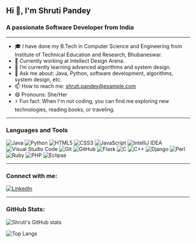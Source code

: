 ## Hi 👋, I'm Shruti Pandey

### A passionate Software Developer from India

---

- 🎓 I have done my B.Tech in Computer Science and Engineering from Institute of Technical Education and Research, Bhubaneswar.
- 💼 Currently working at Intellect Design Arena.
- 🌱 I’m currently learning advanced algorithms and system design.
- 💬 Ask me about: Java, Python, software development, algorithms, system design, etc.
- 📫 How to reach me: [shruti.pandey@example.com](mailto:pandeyshruti2010@gmail.com)
- 😄 Pronouns: She/Her
- ⚡ Fun fact: When I'm not coding, you can find me exploring new technologies, reading books, or traveling.

---

### Languages and Tools

<img src="https://img.shields.io/badge/Java-ED8B00?style=for-the-badge&logo=java&logoColor=white" alt="Java" /> <img src="https://img.shields.io/badge/Python-3776AB?style=for-the-badge&logo=python&logoColor=white" alt="Python" /> <img src="https://img.shields.io/badge/HTML5-E34F26?style=for-the-badge&logo=html5&logoColor=white" alt="HTML5" /> <img src="https://img.shields.io/badge/CSS3-1572B6?style=for-the-badge&logo=css3&logoColor=white" alt="CSS3" /> <img src="https://img.shields.io/badge/JavaScript-F7DF1E?style=for-the-badge&logo=javascript&logoColor=black" alt="JavaScript" /> <img src="https://img.shields.io/badge/IntelliJIDEA-000000?style=for-the-badge&logo=intellij-idea&logoColor=white" alt="IntelliJ IDEA" /> <img src="https://img.shields.io/badge/VSCode-007ACC?style=for-the-badge&logo=visual-studio-code&logoColor=white" alt="Visual Studio Code" /> <img src="https://img.shields.io/badge/Git-F05032?style=for-the-badge&logo=git&logoColor=white" alt="Git" /> <img src="https://img.shields.io/badge/GitHub-181717?style=for-the-badge&logo=github&logoColor=white" alt="GitHub" /> <img src="https://img.shields.io/badge/Flask-000000?style=for-the-badge&logo=flask&logoColor=white" alt="Flask" /> <img src="https://img.shields.io/badge/C-A8B9CC?style=for-the-badge&logo=c&logoColor=black" alt="C" /> <img src="https://img.shields.io/badge/C++-00599C?style=for-the-badge&logo=cplusplus&logoColor=white" alt="C++" /> <img src="https://img.shields.io/badge/Django-092E20?style=for-the-badge&logo=django&logoColor=white" alt="Django" /> <img src="https://img.shields.io/badge/Perl-39457E?style=for-the-badge&logo=perl&logoColor=white" alt="Perl" /> <img src="https://img.shields.io/badge/Ruby-CC342D?style=for-the-badge&logo=ruby&logoColor=white" alt="Ruby" /> <img src="https://img.shields.io/badge/PHP-777BB4?style=for-the-badge&logo=php&logoColor=white" alt="PHP" /> <img src="https://img.shields.io/badge/Eclipse-2C2255?style=for-the-badge&logo=eclipse&logoColor=white" alt="Eclipse" />

---

### Connect with me:

[![LinkedIn](https://img.shields.io/badge/LinkedIn-0A66C2?style=for-the-badge&logo=linkedin&logoColor=white)](https://www.linkedin.com/in/shruti-pandey-11a145222/)

---

### GitHub Stats:

![Shruti's GitHub stats](https://github-readme-stats.vercel.app/api?username=shrutipandey21&show_icons=true&theme=radical)

![Top Langs](https://github-readme-stats.vercel.app/api/top-langs/?username=shrutipandey21&layout=compact&theme=radical)

